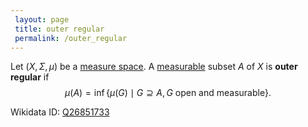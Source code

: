 ```yaml
---
 layout: page
 title: outer regular
 permalink: /outer_regular
---
```

Let $(X,\Sigma,\mu)$ be a [measure space](https://defsmath.github.io/DefsMath/measure_space). A [measurable](https://defsmath.github.io/DefsMath/measurable) subset $A$ of $X$ is **outer regular** if $$\mu(A) = \inf\{\mu(G) \mid G\supseteq A, G\text{ open and measurable}\}.$$ [](https://defsmath.github.io/DefsMath/infimum)

Wikidata ID: [Q26851733](https://www.wikidata.org/wiki/Q26851733)